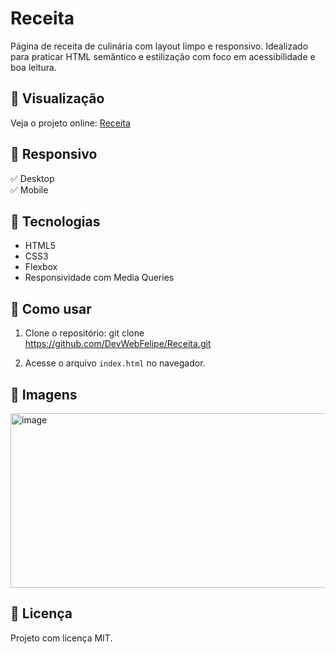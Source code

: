 # Receita

Página de receita de culinária com layout limpo e responsivo. Idealizado para praticar HTML semântico e estilização com foco em acessibilidade e boa leitura.

## 🔗 Visualização

Veja o projeto online: [Receita](https://devwebfelipe.github.io/Receita/)

## 📱 Responsivo

✅ Desktop  
✅ Mobile

## 🚀 Tecnologias

- HTML5
- CSS3
- Flexbox
- Responsividade com Media Queries

## 🔧 Como usar

1. Clone o repositório:
git clone https://github.com/DevWebFelipe/Receita.git

2. Acesse o arquivo `index.html` no navegador.

## 📸 Imagens

<img width="551" height="279" alt="image" src="https://github.com/user-attachments/assets/1df41b55-08d8-4e58-b903-319be36d6eff" />

## 📄 Licença

Projeto com licença MIT.
